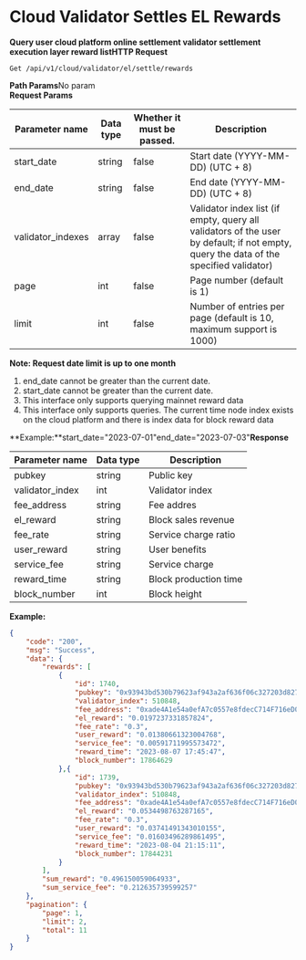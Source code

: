 # Cloud Validator Settles EL Rewards

**Query user cloud platform online settlement validator settlement execution layer reward listHTTP Request**

```HTTP
Get /api/v1/cloud/validator/el/settle/rewards
```

**Path Params**No param\
**Request Params**

| **Parameter name** | **Data type** | **Whether it must be passed.** | **Description**                                                                                                                       |
| ------------------ | ------------- | ------------------------------ | ------------------------------------------------------------------------------------------------------------------------------------- |
| start\_date        | string        | false                          | Start date (YYYY-MM-DD) (UTC + 8)                                                                                                     |
| end\_date          | string        | false                          | End date (YYYY-MM-DD) (UTC + 8)                                                                                                       |
| validator\_indexes | array         | false                          | Validator index list (if empty, query all validators of the user by default; if not empty, query the data of the specified validator) |
| page               | int           | false                          | Page number (default is 1)                                                                                                            |
| limit              | int           | false                          | Number of entries per page (default is 10, maximum support is 1000)                                                                   |

**Note: Request date limit is up to one month**

1. end\_date cannot be greater than the current date.
2. start\_date cannot be greater than the current date.
3. This interface only supports querying mainnet reward data
4. This interface only supports queries. The current time node index exists on the cloud platform and there is index data for block reward data

**Example:**start\_date="2023-07-01"end\_date="2023-07-03"**Response**

| **Parameter name** | **Data type** | **Description**       |
| ------------------ | ------------- | --------------------- |
| pubkey             | string        | Public key            |
| validator\_index   | int           | Validator index       |
| fee\_address       | string        | Fee addres            |
| el\_reward         | string        | Block sales revenue   |
| fee\_rate          | string        | Service charge ratio  |
| user\_reward       | string        | User benefits         |
| service\_fee       | string        | Service charge        |
| reward\_time       | string        | Block production time |
| block\_number      | int           | Block height          |

**Example:**

```JSON
{
    "code": "200",
    "msg": "Success",
    "data": {
        "rewards": [
            {
                "id": 1740,
                "pubkey": "0x93943bd530b79623af943a2af636f06c327203d82784fafda621439438c418bd8d26c82061bbc956fc7f0f8ddb138173",
                "validator_index": 510848,
                "fee_address": "0xade4A1e54a0efA7c0557e8fdecC714F716eD0Be6",
                "el_reward": "0.0197237331857824",
                "fee_rate": "0.3",
                "user_reward": "0.01380661323004768",
                "service_fee": "0.00591711995573472",
                "reward_time": "2023-08-07 17:45:47",
                "block_number": 17864629
            },{
                "id": 1739,
                "pubkey": "0x93943bd530b79623af943a2af636f06c327203d82784fafda621439438c418bd8d26c82061bbc956fc7f0f8ddb138173",
                "validator_index": 510848,
                "fee_address": "0xade4A1e54a0efA7c0557e8fdecC714F716eD0Be6",
                "el_reward": "0.0534498763287165",
                "fee_rate": "0.3",
                "user_reward": "0.03741491343010155",
                "service_fee": "0.01603496289861495",
                "reward_time": "2023-08-04 21:15:11",
                "block_number": 17844231
            }
        ],
        "sum_reward": "0.496150059064933",
        "sum_service_fee": "0.212635739599257"
    },
    "pagination": {
        "page": 1,
        "limit": 2,
        "total": 11
    }
}
```

